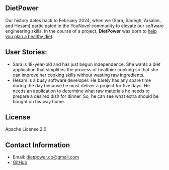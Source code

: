 ## DietPower
Our history dates back to February 2024, when we (Sara, Sadegh, Arsalan, and Hesam) participated in the YouNovel community to elevate our software engineering skills. In the course of a project, **DietPower** was born to <ins>help you plan a healthy diet</ins>.

## User Stories:
- Sara is 18-year-old and has just begun independence. She wants a diet application that simplifies the process of healthier cooking so that she can improve her cooking skills without wasting raw ingredients.
- Hesam is a busy software developer. He barely has any spare time during the day because he must deliver a project for five days. He needs an application to determine what raw materials he needs to prepare a desired dish for dinner. So, he can see what extra should be bought on his way home.

## License
Apache License 2.0

## Contact Information
- Email: dietpower.co@gmail.com
- [GitHub](https://github.com/dietpower/DietPowerDemoVersion)
